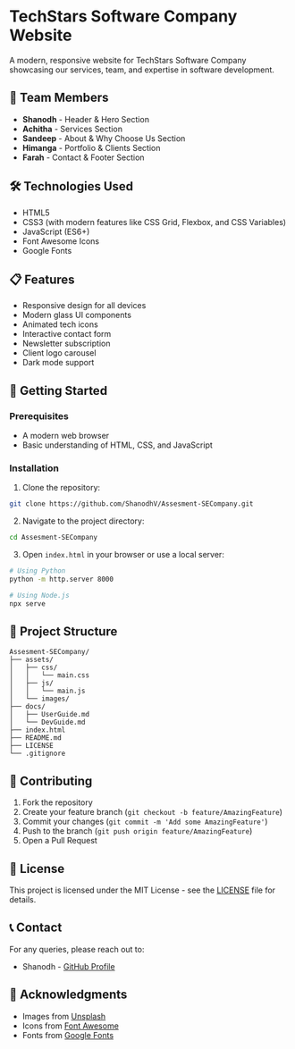 # TechStars Software Company Website

A modern, responsive website for TechStars Software Company showcasing our services, team, and expertise in software development.

## 🚀 Team Members

- **Shanodh** - Header & Hero Section
- **Achitha** - Services Section
- **Sandeep** - About & Why Choose Us Section
- **Himanga** - Portfolio & Clients Section
- **Farah** - Contact & Footer Section

## 🛠️ Technologies Used

- HTML5
- CSS3 (with modern features like CSS Grid, Flexbox, and CSS Variables)
- JavaScript (ES6+)
- Font Awesome Icons
- Google Fonts

## 📋 Features

- Responsive design for all devices
- Modern glass UI components
- Animated tech icons
- Interactive contact form
- Newsletter subscription
- Client logo carousel
- Dark mode support

## 🚀 Getting Started

### Prerequisites

- A modern web browser
- Basic understanding of HTML, CSS, and JavaScript

### Installation

1. Clone the repository:
```bash
git clone https://github.com/ShanodhV/Assesment-SECompany.git
```

2. Navigate to the project directory:
```bash
cd Assesment-SECompany
```

3. Open `index.html` in your browser or use a local server:
```bash
# Using Python
python -m http.server 8000

# Using Node.js
npx serve
```

## 📁 Project Structure

```
Assesment-SECompany/
├── assets/
│   ├── css/
│   │   └── main.css
│   ├── js/
│   │   └── main.js
│   └── images/
├── docs/
│   ├── UserGuide.md
│   └── DevGuide.md
├── index.html
├── README.md
├── LICENSE
└── .gitignore
```

## 🤝 Contributing

1. Fork the repository
2. Create your feature branch (`git checkout -b feature/AmazingFeature`)
3. Commit your changes (`git commit -m 'Add some AmazingFeature'`)
4. Push to the branch (`git push origin feature/AmazingFeature`)
5. Open a Pull Request

## 📝 License

This project is licensed under the MIT License - see the [LICENSE](LICENSE) file for details.

## 📞 Contact

For any queries, please reach out to:
- Shanodh - [GitHub Profile](https://github.com/ShanodhV)

## 🙏 Acknowledgments

- Images from [Unsplash](https://unsplash.com)
- Icons from [Font Awesome](https://fontawesome.com)
- Fonts from [Google Fonts](https://fonts.google.com) 
